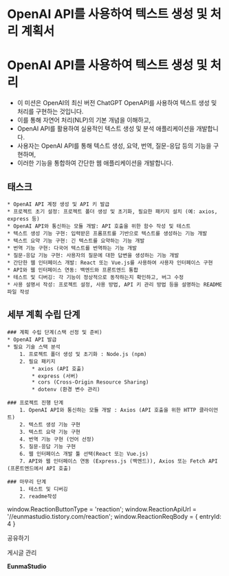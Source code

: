 
# OpenAI API를 사용하여 텍스트 생성 및 처리 계획서

OpenAI API를 사용하여 텍스트 생성 및 처리
============================

*   이 미션은 OpenAI의 최신 버전 ChatGPT OpenAPI를 사용하여 텍스트 생성 및 처리를 구현하는 것입니다.
*   이를 통해 자연어 처리(NLP)의 기본 개념을 이해하고,
*   OpenAI API를 활용하여 실용적인 텍스트 생성 및 분석 애플리케이션을 개발합니다.
*   사용자는 OpenAI API를 통해 텍스트 생성, 요약, 번역, 질문-응답 등의 기능을 구현하며,
*   이러한 기능을 통합하여 간단한 웹 애플리케이션을 개발합니다.

태스크
---

    * OpenAI API 계정 생성 및 API 키 발급 
    * 프로젝트 초기 설정: 프로젝트 폴더 생성 및 초기화, 필요한 패키지 설치 (예: axios, express 등)
    * OpenAI API와 통신하는 모듈 개발: API 호출을 위한 함수 작성 및 테스트
    * 텍스트 생성 기능 구현: 입력받은 프롬프트를 기반으로 텍스트를 생성하는 기능 개발
    * 텍스트 요약 기능 구현: 긴 텍스트를 요약하는 기능 개발
    * 번역 기능 구현: 다국어 텍스트를 번역하는 기능 개발
    * 질문-응답 기능 구현: 사용자의 질문에 대한 답변을 생성하는 기능 개발
    * 간단한 웹 인터페이스 개발: React 또는 Vue.js를 사용하여 사용자 인터페이스 구현
    * API와 웹 인터페이스 연동: 백엔드와 프론트엔드 통합
    * 테스트 및 디버깅: 각 기능이 정상적으로 동작하는지 확인하고, 버그 수정
    * 사용 설명서 작성: 프로젝트 설정, 사용 방법, API 키 관리 방법 등을 설명하는 README 파일 작성

세부 계획 수립 단계
-----------

    ### 계획 수립 단계(스택 선정 및 준비)
    * OpenAI API 발급
    * 필요 기술 스택 분석
        1. 프로젝트 폴더 생성 및 초기화 : Node.js (npm)
        2. 필요 패키지
            * axios (API 호출)
            * express (서버)
            * cors (Cross-Origin Resource Sharing)
            * dotenv (환경 변수 관리)
    
    ### 프로젝트 진행 단계
        1. OpenAI API와 통신하는 모듈 개발 : Axios (API 호출을 위한 HTTP 클라이언트)
        2. 텍스트 생성 기능 구현
        3. 텍스트 요약 기능 구현
        4. 번역 기능 구현 (언어 선정)
        5. 질문-응답 기능 구현
        6. 웹 인터페이스 개발 툴 선택(React 또는 Vue.js)
        7. API와 웹 인터페이스 연동 (Express.js (백엔드)), Axios 또는 Fetch API (프론트엔드에서 API 호출)
    
    ### 마무리 단계
        1. 테스트 및 디버깅
        2. readme작성

window.ReactionButtonType = 'reaction'; window.ReactionApiUrl = '//eunmastudio.tistory.com/reaction'; window.ReactionReqBody = { entryId: 4 }

공유하기

게시글 관리

**EunmaStudio**
            